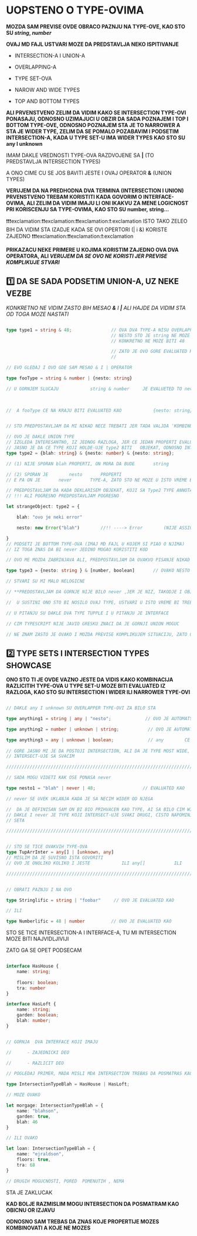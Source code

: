 # UOPSTENO O TYPE-OVIMA

**MOZDA SAM PREVISE OVDE OBRACO PAZNJU NA TYPE-OVE, KAO STO SU *string*, *number***

**OVAJ MD FAJL USTVARI MOZE DA PREDSTAVLJA NEKO ISPITIVANJE** 

- INTERSECTION-A I UNION-A

- OVERLAPPING-A

- TYPE SET-OVA

- NAROW AND WIDE TYPES

- TOP AND BOTTOM TYPES

**ALI PRVENSTVENO ZELIM DA VIDIM KAKO SE INTERSECTION TYPE-OVI PONASAJU, ODNOSNO UZIMAJUCI U OBZIR DA SADA POZNAJEM I TOP I BOTTOM TYPE-OVE, ODNOSNO POZNAJEM STA JE TO NARROWER A STA JE WIDER TYPE, ZELIM DA SE POMALO POZABAVIM I PODSETIM INTERSECTION-A, KADA U TYPE SET-U IMA WIDER TYPES KAO STO SU any I unknown**

IMAM DAKLE VREDNOSTI TYPE-OVA RAZDVOJENE SA **|** (TO PREDSTAVLJA INTERSECTION TYPES)

A ONO CIME CU SE JOS BAVITI JESTE I OVAJ OPERATOR **&** (UNION TYPES)

**VERUJEM DA NA PREDHODNA DVA TERMINA (INTERSECTION I UNION) PRVENSTVENO TREBAM KORISTITI KADA GOVORIM O INTERFACE-OVIMA, ALI ZELIM DA VIDIM IMAJU LI ONI IKAKVU ZA MENE LOGICNOST PRI KORISCENJU SA TYPE-OVIMA, KAO STO SU number, string...**

:exclamation::exclamation::exclamation:exclamation::exclamation::exclamation:exclamation::exclamation::exclamation:exclamation::exclamation::exclamation ISTO TAKO ZELEO BIH DA VIDIM STA IZADJE KADA SE OVI OPERTORI (| i &) KORISTE ZAJEDNO :exclamation::exclamation::exclamation:exclamation::exclamation::exclamation:exclamation::exclamation::exclamation

**PRIKAZACU NEKE PRIMERE U KOJIMA KORISTIM ZAJEDNO OVA DVA OPERATORA, ALI *VERUJEM DA SE OVO NE KORISTI JER PREVISE KOMPLIKUJE STVARI***

## :one: DA SE SADA PODSETIM UNION-A, UZ NEKE VEZBE

*KONKRETNO NE VIDIM ZASTO BIH MESAO **&** I **|** ALI HAJDE DA VIDIM STA OD TOGA MOZE NASTATI*

```typescript

type type1 = string & 48;               // OVA DVA TYPE-A NISU OVERLAPPED U BILO KOM SMISLU
                                        // NESTO STO JE string NE MOZE U ISTO VREME BITI I NEKI BROJ
                                        // KONKRETNO NE MOZE BITI 48

                                        // ZATO JE OVO GORE EVALUATED KAO           never     (STO SE VIDI KADA
                                        //                                                             HOVERUJEM)

// EVO GLEDAJ I OVO GDE SAM MESAO & I | OPERATOR

type fooType = string & number | {nesto: string}

// U GORNJEM SLUCAJU            string & number     JE EVALUETED TO never     *****  ( DAKLE STVARNO JE NEMOGUCE 
                                                                            //DA SE OVI TYPE-OVI INTERSECT-UJU, 
                                                                            //STO JE I LOGICNO)

//  A fooType CE NA KRAJU BITI EVALUATED KAO            {nesto: string}


// STO PREDPOSTAVLJAM DA MI NIKAD NECE TREBATI JER TADA VALJDA 'KOMBINUJE' INTERSECTION I UNION (PREDPOSTAVLJAM)

// OVO JE DAKLE UNION TYPE
// IZGLEDA INTERESANTNO, IZ JEDNOG RAZLOGA, JER CE JEDAN PROPERTI EVALUATED KAO     never
// JASNO JE DA CE TYPE KOJI HOLDE-UJE type2 BITI   OBJEKAT, ODNOSNO INTERFACE
type type2 = {blah: string} & {nesto: number} & {nesto: string};

// (1) NIJE SPORAN blah PROPERTI, ON MORA DA BUDE       string

// (2) SPORAN JE        nesto       PROPERTI
// E PA ON JE       never       TYPE-A, ZATO STO NE MOZE U ISTO VREME BITI I number I string

// PREDPOSTAVLJAM DA KADA DEKLARISEM OBJEKAT, KOJI SA Type2 TYPE ANNOTATION-OM,
// !!! ALI POGRESNO PREDPOSTAVLJAM POGRESNO  

let strangeObject: type2 = {

    blah: "ovo je neki error"

    nesto: new Error("blah")        //!! ----> Error        (NIJE ASSIGNABLE TYPE-U       never)

}
// PODSETI JE BOTTOM TYPE-OVA (IMAJ MD FAJL U KOJEM SI PIAO O NJIMA)
// IZ TOGA ZNAS DA BI never JEDINO MOGAO KORISTITI KOD                 "NARROWING EXHAUSTIVELY"

// OVO ME MOZDA ZABRINJAVA ALI, PREDPOSTAVLJAM DA OVAKVO PISANJE NIKAD NECU KORISTITI

type type3 = {nesto: string } & [number, boolean]       // OVAKO NESTO  **  **NIJE** EVALUATED KAO never**

// STVARI SU MI MALO NELOGICNE

// **PREDOSTAVLJAM DA GORNJE NIJE BILO never ,JER JE NIZ, TAKODJE I OBJEKAT** (MOZDA GRESIM)

//  U SUSTINI ONO STO BI NOSILO OVAJ TYPE, USTVARI U ISTO VREME BI TREBALO DA BUDE I TUPLE I OBJEKAT

// U PITANJU SU DAKLE DVA TYPE TUPPLE I U PITANJU JE INTERFACE

// CIM TYPESCRIPT NIJE JAVIO GRESKU ZNACI DA JE GORNJI UNION MOGUC

// NE ZNAM ZASTO JE OVAKO I MOZDA PREVISE KOMPLIKUJEM SITUACIJU, ZATO CU OVDE STATI DA SE POZBAVIM NECIM DRUGIM

```

## :two: TYPE SETS I INTERSECTION TYPES SHOWCASE

**ONO STO TI JE OVDE VAZNO JESTE DA VIDIS KAKO KOMBINACIJA RAZLICITIH TYPE-OVA U TYPE SET-U MOZE BITI EVALUATED IZ RAZLOGA, KAO STO SU INTERSECTION I WIDER ILI NARROWER TYPE-OVI**

```typescript

// DAKLE any I unknown SU OVERLAPPER TYPE-OVI ZA BILO STA

type anything1 = string | any | "nesto";             // OVO JE AUTOMATSKI            any

type anything2 = number | unknown | string;           // OVO JE AUTOMATSKI            unknown

type anything3 = any | unknown | boolean;             // any        CE POBEDITI     unknown   (DAKLE any CE BITI 
                                                                                        // VREDNOST ALIAS-A)
// GORE JASNO MI JE DA POSTOJI INTERSECTION, ALI DA JE TYPE MOST WIDE, I ZATO JE 'BOLO STA', ONO STO SE 
// INTERSECT-UJE SA SVACIM

///////////////////////////////////////////////////////////////////////

// SADA MOGU VIDETI KAK OSE PONASA never

type nesto1 = "blah" | never | 48;                  // EVALUATED KAO            "blah" | 48

// never SE UVEK UKLANJA KADA JE SA NECIM WIDER OD NJEGA

//  DA JE DEFINISAN SAM ON BI BIO PRIHVACEN KAO TYPE, AI SA BILO CIM WIDER OD NJEGA
// DAKLE I never JE TYPE KOJI INTERSECT-UJE SVAKI DRUGI, CISTO NAPOMINJEM DA JE ZATO BILO MOGUCE DA SE IZBACI IZ 
// SETA

/////////////////////////////////////////////////////////////////////////


// STO SE TICE OVAKVIH TYPE-OVA
type TupArrInter = any[] | [unknown, any]
// MISLIM DA JE SUVISNO ISTA GOVORITI
// OVO JE ONOLIKO KOLIKO I JESTE            ILI any[]           ILI     [unknown, any]

///////////////////////////////////////////////////////////////////////////


// OBRATI PAZNJU I NA OVO

type Stringlific = string | "foobar"     // OVO JE EVALUATED KAO        string

// ILI 

type Numberlific = 48 | number          // OVO JE EVALUATED KAO         number


```

STO SE TICE INTERSECTION-A I INTERFACE-A, TU MI INTERSECTION MOZE BITI NAJVIDLJIVIJI

ZATO GA SE OPET PODSECAM

```typescript

interface HasHouse {
    name: string;
    
    floors: boolean;
    tra: number
}

interface HasLoft {
    name: string;
    garden: boolean;
    blah: number;
}


// GORNJA  DVA INTERFACE KOJI IMAJU

//      - ZAJEDNICKI DEO

//      - RAZLICIT DEO

// POGLEDAJ PRIMER, MADA MISLI MDA INTERSECTION TREBAS DA POSMATRAS KAO OBICNO OR IZJAVU

type IntersectionTypeBlah = HasHouse | HasLoft;

// MOZE OVAKO

let morgage: IntersectionTypeBlah = {
    name: "blahson",
    garden: true,
    blah: 46
}

// ILI OVAKO

let loan: IntersectionTypeBlah = {
    name: "ejraldson",
    floors: true,
    tra: 68
}

// DRUGIH MOGUCNOSTI, PORED  POMENUTIH , NEMA
```

STA JE ZAKLUCAK

**KAD BOLJE RAZMISLIM MOGU INTERSECTION DA POSMATRAM KAO OBICNU OR IZJAVU**

**ODNOSNO SAM  TREBAS DA ZNAS KOJE PROPERTIJE MOZES KOMBINOVATI A KOJE NE MOZES**